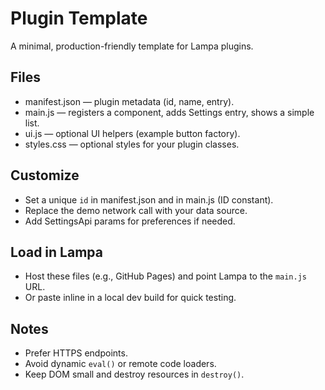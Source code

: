 # Plugin Template

A minimal, production-friendly template for Lampa plugins.

## Files

- manifest.json — plugin metadata (id, name, entry).
- main.js — registers a component, adds Settings entry, shows a simple list.
- ui.js — optional UI helpers (example button factory).
- styles.css — optional styles for your plugin classes.

## Customize

- Set a unique `id` in manifest.json and in main.js (ID constant).
- Replace the demo network call with your data source.
- Add SettingsApi params for preferences if needed.

## Load in Lampa

- Host these files (e.g., GitHub Pages) and point Lampa to the `main.js` URL.
- Or paste inline in a local dev build for quick testing.

## Notes

- Prefer HTTPS endpoints.
- Avoid dynamic `eval()` or remote code loaders.
- Keep DOM small and destroy resources in `destroy()`.